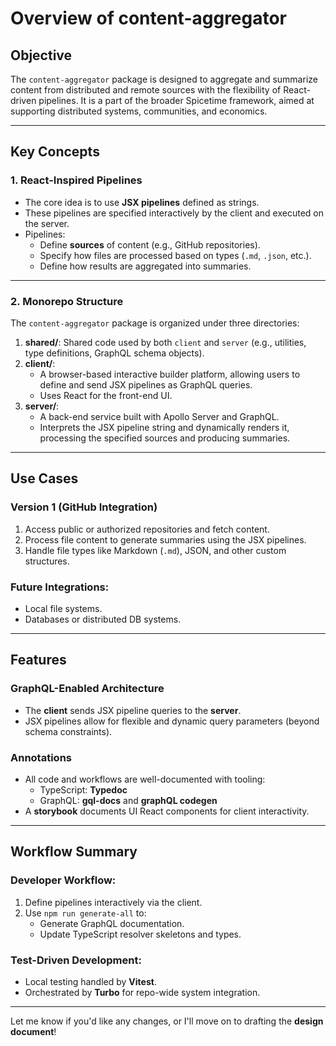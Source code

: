 # Overview of content-aggregator

## Objective
The `content-aggregator` package is designed to aggregate and summarize content from distributed and remote sources with the flexibility of React-driven pipelines. It is a part of the broader Spicetime framework, aimed at supporting distributed systems, communities, and economics.

---

## Key Concepts

### 1. React-Inspired Pipelines
- The core idea is to use **JSX pipelines** defined as strings.
- These pipelines are specified interactively by the client and executed on the server.
- Pipelines:
  - Define **sources** of content (e.g., GitHub repositories).
  - Specify how files are processed based on types (`.md`, `.json`, etc.).
  - Define how results are aggregated into summaries.

---

### 2. Monorepo Structure
The `content-aggregator` package is organized under three directories:
1. **shared/**:
   Shared code used by both `client` and `server` (e.g., utilities, type definitions, GraphQL schema objects).
2. **client/**:
   - A browser-based interactive builder platform, allowing users to define and send JSX pipelines as GraphQL queries.
   - Uses React for the front-end UI.
3. **server/**:
   - A back-end service built with Apollo Server and GraphQL.
   - Interprets the JSX pipeline string and dynamically renders it, processing the specified sources and producing summaries.

---

## Use Cases

### **Version 1 (GitHub Integration)**
1. Access public or authorized repositories and fetch content.
2. Process file content to generate summaries using the JSX pipelines.
3. Handle file types like Markdown (`.md`), JSON, and other custom structures.

### Future Integrations:
- Local file systems.
- Databases or distributed DB systems.

---

## Features

### GraphQL-Enabled Architecture
- The **client** sends JSX pipeline queries to the **server**.
- JSX pipelines allow for flexible and dynamic query parameters (beyond schema constraints).

### Annotations
- All code and workflows are well-documented with tooling:
  - TypeScript: **Typedoc**
  - GraphQL: **gql-docs** and **graphQL codegen**
- A **storybook** documents UI React components for client interactivity.

---

## Workflow Summary
### **Developer Workflow**:
1. Define pipelines interactively via the client.
2. Use `npm run generate-all` to:
   - Generate GraphQL documentation.
   - Update TypeScript resolver skeletons and types.

### **Test-Driven Development**:
- Local testing handled by **Vitest**.
- Orchestrated by **Turbo** for repo-wide system integration.

---

Let me know if you'd like any changes, or I'll move on to drafting the **design document**!